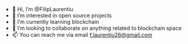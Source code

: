 - 👋 Hi, I’m @FilipLaurentiu
- 👀 I’m interested in open source projects
- 🌱 I’m currently learning blockchain
- 💞️ I’m looking to collaborate on anything related to blockchain space
- 📫 You can reach me via email f.laurentiu26@gmail.com
